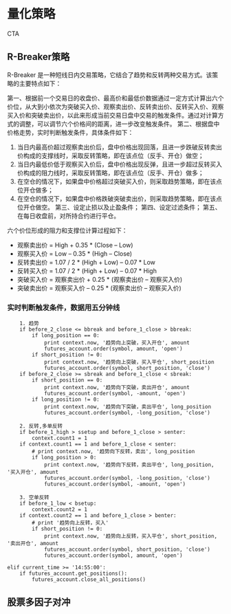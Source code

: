 # 量化策略

CTA
## R-Breaker策略
R-Breaker 是一种短线日内交易策略，它结合了趋势和反转两种交易方式。该策略的主要特点如下：

第一、根据前一个交易日的收盘价、最高价和最低价数据通过一定方式计算出六个价位，从大到小依次为突破买入价、观察卖出价、反转卖出价、反转买入价、观察买入价和突破卖出价，以此来形成当前交易日盘中交易的触发条件。通过对计算方式的调整，可以调节六个价格间的距离，进一步改变触发条件。
第二、根据盘中价格走势，实时判断触发条件，具体条件如下：
1) 当日内最高价超过观察卖出价后，盘中价格出现回落，且进一步跌破反转卖出价构成的支撑线时，采取反转策略，即在该点位（反手、开仓）做空；
2) 当日内最低价低于观察买入价后，盘中价格出现反弹，且进一步超过反转买入价构成的阻力线时，采取反转策略，即在该点位（反手、开仓）做多；
3) 在空仓的情况下，如果盘中价格超过突破买入价，则采取趋势策略，即在该点位开仓做多；
4) 在空仓的情况下，如果盘中价格跌破突破卖出价，则采取趋势策略，即在该点位开仓做空。
第三、设定止损以及止盈条件；
第四、设定过滤条件；
第五、在每日收盘前，对所持合约进行平仓。

六个价位形成的阻力和支撑位计算过程如下：
* 观察卖出价 = High + 0.35 * (Close – Low)
* 观察买入价 = Low – 0.35 * (High – Close)
* 反转卖出价 = 1.07 / 2 * (High + Low) – 0.07 * Low
* 反转买入价 = 1.07 / 2 * (High + Low) – 0.07 * High
* 突破买入价 = 观察卖出价 + 0.25 * (观察卖出价 – 观察买入价)
* 突破卖出价 = 观察买入价 – 0.25 * (观察卖出价 – 观察买入价)
  
### 实时判断触发条件，数据用五分钟线
        1. 趋势
        if before_2_close <= bbreak and before_1_close > bbreak:
            if long_position == 0:
                print context.now, '趋势向上突破，买入开仓', amount
                futures_account.order(symbol, amount, 'open')
            if short_position != 0:
                print context.now, '趋势向上突破，买入平仓', short_position
                futures_account.order(symbol, short_position, 'close')
        if before_2_close >= sbreak and before_1_close < sbreak:
            if short_position == 0:
                print context.now, '趋势向下突破，卖出开仓', amount
                futures_account.order(symbol, -amount, 'open')
            if long_position != 0:
                print context.now, '趋势向下突破，卖出平仓', long_position
                futures_account.order(symbol, -long_position, 'close')
                
        2. 反转,多单反转
        if before_1_high > ssetup and before_1_close > senter:
            context.count1 = 1
        if context.count1 == 1 and before_1_close < senter:
            # print context.now, '趋势向下反转，卖出', long_position
            if long_position > 0:
                print context.now, '趋势向下反转，卖出平仓', long_position, '买入开仓', amount
                futures_account.order(symbol, -long_position, 'close')
                futures_account.order(symbol, -amount, 'open')

        3. 空单反转
        if before_1_low < bsetup:
            context.count2 = 1
        if context.count2 == 1 and before_1_close > benter:
            # print '趋势向上反转，买入'
            if short_position != 0:
                print context.now, '趋势向上反转，买入平仓', short_position, '卖出开仓', amount
                futures_account.order(symbol, short_position, 'close')
                futures_account.order(symbol, amount, 'open')

    elif current_time >= '14:55:00':
        if futures_account.get_positions():
            futures_account.close_all_positions()


## 股票多因子对冲


##


##


##
